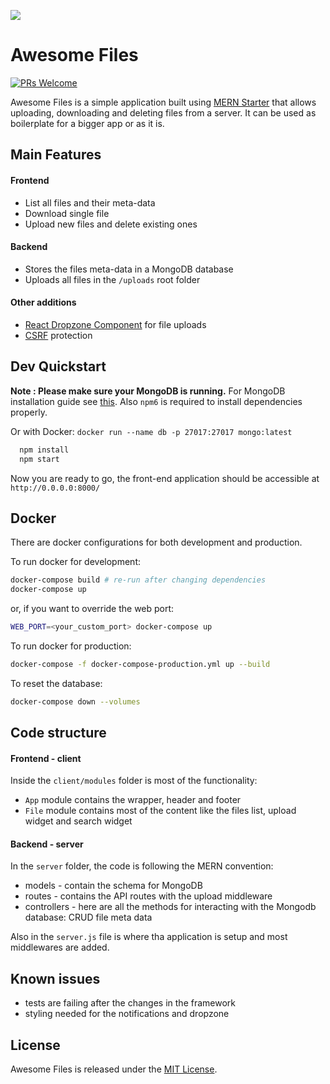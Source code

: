 ![](https://res.cloudinary.com/alexpunct/image/upload/v1536513948/awesome-files/awesome-files.jpg)

# Awesome Files
<!-- ![title](https://travis-ci.org/Hashnode/mern-starter.svg?branch=v2.0.0) -->
[![PRs Welcome](https://img.shields.io/badge/PRs-welcome-brightgreen.svg?style=flat-square)](http://makeapullrequest.com)


Awesome Files is a simple application built using [MERN Starter](https://github.com/Hashnode/mern-starter) that allows uploading, downloading and deleting files from a server. It can be used as boilerplate for a bigger app or as it is. 

## Main Features

#### Frontend

- List all files and their meta-data
- Download single file
- Upload new files and delete existing ones

#### Backend

- Stores the files meta-data in a MongoDB database
- Uploads all files in the `/uploads` root folder

#### Other additions

- [React Dropzone Component](https://github.com/felixrieseberg/React-Dropzone-Component) for file uploads
- [CSRF](https://github.com/expressjs/csurf) protection

## Dev Quickstart

**Note : Please make sure your MongoDB is running.** For MongoDB installation guide see [this](https://docs.mongodb.org/v3.0/installation/). Also `npm6` is required to install dependencies properly.

Or with Docker: `docker run --name db -p 27017:27017 mongo:latest`

```sh
  npm install
  npm start
```

Now you are ready to go, the front-end application should be accessible at `http://0.0.0.0:8000/`


## Docker
There are docker configurations for both development and production.

To run docker for development:
```sh
docker-compose build # re-run after changing dependencies
docker-compose up
```
or, if you want to override the web port:
```sh
WEB_PORT=<your_custom_port> docker-compose up
```

To run docker for production:
```sh
docker-compose -f docker-compose-production.yml up --build
```

To reset the database:
```sh
docker-compose down --volumes
```

## Code structure

#### Frontend - client

Inside the `client/modules` folder is most of the functionality:
- `App` module contains the wrapper, header and footer
- `File` module contains most of the content like the files list, upload widget and search widget

#### Backend - server

In the `server` folder, the code is following the MERN convention:
- models - contain the schema for MongoDB
- routes - contains the API routes with the upload middleware
- controllers - here are all the methods for interacting with the Mongodb database: CRUD file meta data

Also in the `server.js` file is where tha application is setup and most middlewares are added.

## Known issues

- tests are failing after the changes in the framework
- styling needed for the notifications and dropzone

## License
Awesome Files is released under the [MIT License](http://www.opensource.org/licenses/MIT).
